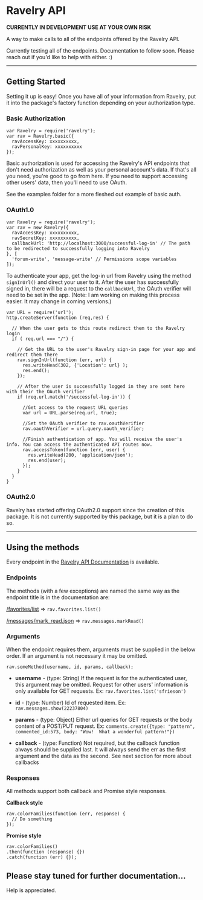 # Ravelry API

**CURRENTLY IN DEVELOPMENT USE AT YOUR OWN RISK**

A way to make calls to all of the endpoints offered by the Ravelry API.

Currently testing all of the endpoints. Documentation to follow soon.
Please reach out if you'd like to help with either. :)

***

## Getting Started
Setting it up is easy!  Once you have all of your information from Ravelry, put it into the package's factory function depending on your authorization type.

### Basic Authorization

```
var Ravelry = require('ravelry');
var rav = Ravelry.basic({
  ravAccessKey: xxxxxxxxxx,
  ravPersonalKey: xxxxxxxxxx
});
```
Basic authorization is used for accessing the Ravelry's API endpoints that don't need authorization as well as your personal account's data.  If that's all you need, you're good to go from here.  If you need to support accessing other users' data, then you'll need to use OAuth.

See the examples folder for a more fleshed out example of basic auth.

### OAuth1.0
```
var Ravelry = require('ravelry');
var rav = new Ravelry({
  ravAccessKey: xxxxxxxxxx,
  ravSecretKey: xxxxxxxxxx,
  callbackUrl: 'http://localhost:3000/successful-log-in' // The path to be redirected to successfully logging into Ravelry
}, [
  'forum-write', 'message-write' // Permissions scope variables
]);
```

To authenticate your app, get the log-in url from Ravelry using the method `signInUrl()` and direct your user to it.  After the user has successfully signed in, there will be a request to the `callbackUrl`, the OAuth verifier will need to be set in the app. (Note: I am working on making this process easier.  It may change in coming versions.)

```
var URL = require('url');
http.createServer(function (req,res) {

  // When the user gets to this route redirect them to the Ravelry login
  if ( req.url === "/") {

    // Get the URL to the user's Ravelry sign-in page for your app and redirect them there
    rav.signInUrl(function (err, url) {
      res.writeHead(302, {'Location': url} );
      res.end();
    });

    // After the user is successfully logged in they are sent here with their the OAuth verifier
    if (req.url.match('/successful-log-in')) {

      //Get access to the request URL queries
      var url = URL.parse(req.url, true);

      //Set the OAuth verifier to rav.oauthVerifier
      rav.oauthVerifier = url.query.oauth_verifier;

      //Finish authentication of app. You will receive the user's info. You can access the authenticated API routes now.
      rav.accessToken(function (err, user) {
        res.writeHead(200, 'application/json');
        res.end(user);
      });
    }
  }
}
```
### OAuth2.0

Ravelry has started offering OAuth2.0 support since the creation of this package.  It is not currently supported by this package, but it is a plan to do so.

***

## Using the methods

Every endpoint in the [Ravelry API Documentation](http://www.ravelry.com/api) is available.

### Endpoints

The methods (with a few exceptions) are named the same way as the endpoint title is in the documentation are:

[/favorites/list](http://www.ravelry.com/api#favorites_list) => `rav.favorites.list()`

[/messages/mark_read.json](http://www.ravelry.com/api#messages_mark_read) => `rav.messages.markRead()`


### Arguments

When the endpoint requires them, arguments must be supplied in the below order. If an argument is not necessary it may be omitted.
```
rav.someMethod(username, id, params, callback);
```

- **username** - (type: String) If the request is for the authenticated user, this argument may be omitted.  Request for other users' information is only available for GET requests.
Ex: `rav.favorites.list('sfrieson')`

- **id** - (type: Number) Id of requested item.
Ex: `rav.messages.show(22237804)`

- **params** - (type: Object) Either url queries for GET requests or the body content of a POST/PUT request.
Ex: `comments.create({type: "pattern", commented_id:573, body: "Wow!  What a wonderful pattern!"})`

- **callback** - (type: Function) Not required, but the callback function always should be supplied last. It will always send the err as the first argument and the data as the second. See next section for more about callbacks


### Responses

All methods support both callback and Promise style responses.

**Callback style**
```
rav.colorFamilies(function (err, response) {
  // Do something
});
```

**Promise style**
```
rav.colorFamilies()
.then(function (response) {})
.catch(function (err) {});
```

## Please stay tuned for further documentation...
Help is appreciated.
